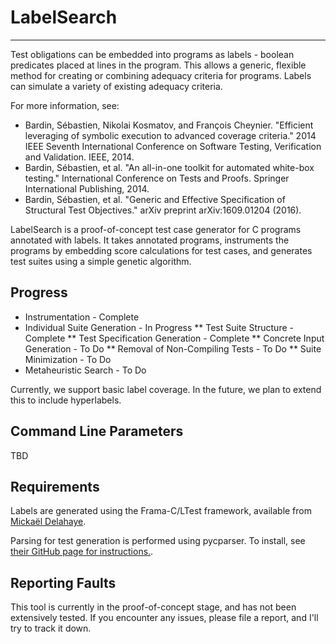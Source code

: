 # LabelSearch
------------------------

Test obligations can be embedded into programs as labels - boolean predicates placed at lines in the program. This allows a generic, flexible method for creating or combining adequacy criteria for programs. Labels can simulate a variety of existing adequacy criteria. 

For more information, see:
* Bardin, Sébastien, Nikolai Kosmatov, and François Cheynier. "Efficient leveraging of symbolic execution to advanced coverage criteria." 2014 IEEE Seventh International Conference on Software Testing, Verification and Validation. IEEE, 2014.
* Bardin, Sébastien, et al. "An all-in-one toolkit for automated white-box testing." International Conference on Tests and Proofs. Springer International Publishing, 2014.
* Bardin, Sébastien, et al. "Generic and Effective Specification of Structural Test Objectives." arXiv preprint arXiv:1609.01204 (2016).

LabelSearch is a proof-of-concept test case generator for C programs annotated with labels. It takes annotated programs, instruments the programs by embedding score calculations for test cases, and generates test suites using a simple genetic algorithm.

Progress
------------------------

* Instrumentation - Complete
* Individual Suite Generation - In Progress
** Test Suite Structure - Complete
** Test Specification Generation - Complete
** Concrete Input Generation - To Do
** Removal of Non-Compiling Tests - To Do
** Suite Minimization - To Do
* Metaheuristic Search - To Do

Currently, we support basic label coverage. In the future, we plan to extend this to include hyperlabels.

Command Line Parameters
------------------------

TBD

Requirements
------------------------

Labels are generated using the Frama-C/LTest framework, available from [Mickaël Delahaye](http://micdel.fr/ltest.html).

Parsing for test generation is performed using pycparser. To install, see [their GitHub page for instructions.](https://github.com/eliben/pycparser/).

Reporting Faults
------------------------

This tool is currently in the proof-of-concept stage, and has not been extensively tested. If you encounter any issues, please file a report, and I'll try to track it down.

